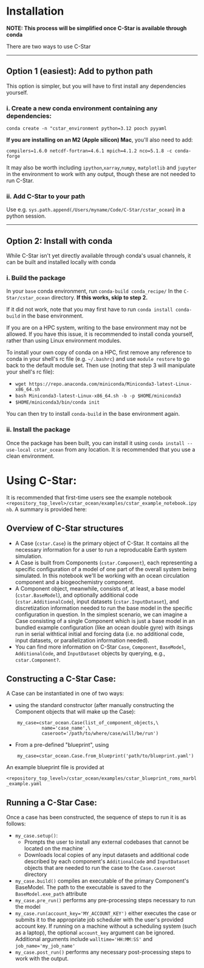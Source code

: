 # Installation
**NOTE: This process will be simplified once C-Star is available through conda**

There are two ways to use C-Star

---

## Option 1 (easiest): Add to python path
This option is simpler, but you will have to first install any dependencies yourself.
### i. Create a new conda environment containing any dependencies:

```conda create -n "cstar_environment python=3.12 pooch pyyaml```

**If you are installing on an M2 (Apple silicon) Mac**, you'll also need to add:

```compilers=1.6.0 netcdf-fortran=4.6.1 mpich=4.1.2 nco=5.1.8 -c conda-forge ```

It may also be worth including `ipython`,`xarray`,`numpy`, `matplotlib` and `jupyter` in the environment to work with any output, though these are not needed to run C-Star.

### ii. Add C-Star to your path
Use e.g. `sys.path.append(/Users/myname/Code/C-Star/cstar_ocean`) in a python session.

---

## Option 2: Install with conda
While C-Star isn't yet directly available through conda's usual channels, it can be built and installed locally with conda
### i. Build the package
In your `base` conda environment, run `conda-build conda_recipe/` In the `C-Star/cstar_ocean` directory. **If this works, skip to step 2.**

If it did not work, note that you may first have to run `conda install conda-build` 
in the base environment.

If you are on a HPC system, writing to the base environment may not be allowed. If you have this issue, it is recommended to install conda yourself, rather than using Linux environment modules.

To install your own copy of conda on a HPC, first remove any reference to conda in your shell's rc file (e.g. `~/.bashrc`) and use `module restore` to go back to the default module set.
Then use (noting that step 3 will manipulate your shell's rc file):
- `wget https://repo.anaconda.com/miniconda/Miniconda3-latest-Linux-x86_64.sh`
- `bash Miniconda3-latest-Linux-x86_64.sh -b -p $HOME/miniconda3`
- `$HOME/miniconda3/bin/conda init`

You can then try to install `conda-build` in the base environment again.

### ii. Install the package
Once the package has been built, you can install it using `conda install --use-local cstar_ocean` from any location. It is recommended that you use a clean environment.

# Using C-Star:
It is recommended that first-time users see the example notebook `<repository_top_level>/cstar_ocean/examples/cstar_example_notebook.ipynb`. A summary is provided here:

## Overview of C-Star structures
- A Case (`cstar.Case`) is the primary object of C-Star. It contains all the necessary information for a user to run a reproducable Earth system simulation. 
- A Case is built from Components (`cstar.Component`), each representing a specific configuration of a model of one part of the overall system being simulated. In this notebook we'll be working with an ocean circulation component and a biogeochemistry component.
- A Component object, meanwhile, consists of, at least, a base model (`cstar.BaseModel`), and optionally additional code (`cstar.AdditionalCode`), input datasets (`cstar.InputDataset`), and discretization information needed to run the base model in the specific configuration in question. In the simplest scenario, we can imagine a Case consisting of a single Component which is just a base model in an bundled example configuration (like an ocean double gyre) with itsings run in serial withtical initial and forcing data (i.e. no additional code, input datasets, or parallelization information needed).
- You can find more information on C-Star `Case`, `Component`, `BaseModel`, `AdditionalCode`, and `InputDataset` objects by querying, e.g., `cstar.Component?`.

## Constructing a C-Star Case:
A Case can be instantiated in one of two ways:

- using the standard constructor (after manually constructing the Component objects that will make up the Case):
	
```
	my_case=cstar_ocean.Case(list_of_component_objects,\
	 	  	 name='case_name',\
	  		 caseroot='/path/to/where/case/will/be/run')
``` 


- From a pre-defined "blueprint", using 

```
	my_case=cstar_ocean.Case.from_blueprint('path/to/blueprint.yaml')
```

An example blueprint file is provided at 

```<repository_top_level>/cstar_ocean/examples/cstar_blueprint_roms_marbl_example.yaml```

## Running a C-Star Case:
Once a case has been constructed, the sequence of steps to run it is as follows:

- `my_case.setup()`:
	- Prompts the user to install any external codebases that cannot be located on the machine
	- Downloads local copies of any input datasets and additional code described by each component's `AdditionalCode` and `InputDataset` objects that are needed to run the case to the `Case.caseroot` directory
- `my_case.build()` compiles an executable of the primary Component's BaseModel. The path to the executable is saved to the `BaseModel.exe_path` attribute
- `my_case.pre_run()` performs any pre-processing steps necessary to run the model
- `my_case.run(account_key='MY_ACCOUNT_KEY')` either executes the case or submits it to the appropriate job scheduler with the user's provided account key. If running on a machine without a scheduling system (such as a laptop), the optional `account_key` argument can be ignored. Additional arguments include `walltime='HH:MM:SS'` and `job_name='my_job_name'`
- `my_case.post_run()` performs any necessary post-processing steps to work with the output.



